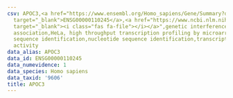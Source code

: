 ```yaml
---
csv: APOC3,<a href="https://www.ensembl.org/Homo_sapiens/Gene/Summary?db=core;g=ENSG00000110245"
  target="_blank">ENSG00000110245</a>,<a href="https://www.ncbi.nlm.nih.gov/pubmed/17216044"
  target="_blank"><i class="fas fa-file"></i></a>",genetic interference,functional
  association,HeLa, high throughput transcription profiling by microarray,nucleotide
  sequence identification,nucleotide sequence identification,transcriptional regulation,up-regulates
  activity
data_alias: APOC3
data_id: ENSG00000110245
data_numevidence: 1
data_species: Homo sapiens
data_taxid: '9606'
title: APOC3
---
```

